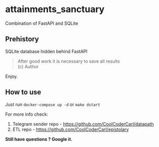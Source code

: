 # attainments_sanctuary
Combination of FastAPI and SQLite

## Prehistory
SQLite database hidden behind FastAPI 

> After good work it is necessary to save all results   
> (c) Author

Enjoy.

## How to use 
Just run `docker-compose up -d` or `make dstart`

For more info check:
1) Telegram sender repo - https://github.com/CoolCoderCarl/datapath 
2) ETL repo - https://github.com/CoolCoderCarl/epistolary

**Still have questions ? Google it.**